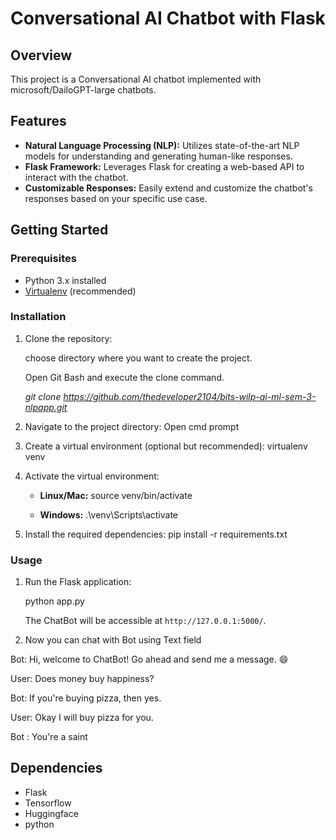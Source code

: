 # Conversational AI Chatbot with Flask

## Overview

This project is a Conversational AI chatbot implemented with microsoft/DailoGPT-large chatbots.

## Features

- **Natural Language Processing (NLP):** Utilizes state-of-the-art NLP models for understanding and generating human-like responses.
- **Flask Framework:** Leverages Flask for creating a web-based API to interact with the chatbot.
- **Customizable Responses:** Easily extend and customize the chatbot's responses based on your specific use case.

## Getting Started

### Prerequisites

- Python 3.x installed
- [Virtualenv](https://pypi.org/project/virtualenv/) (recommended)

### Installation

1. Clone the repository:

   choose directory where you want to create the project.

   Open Git Bash and execute the clone command.
   
    <i> git clone https://github.com/thedeveloper2104/bits-wilp-ai-ml-sem-3-nlpapp.git </i>

2. Navigate to the project directory:
    Open cmd prompt
3. Create a virtual environment (optional but recommended):
    virtualenv venv

4. Activate the virtual environment:

    - **Linux/Mac:**
        source venv/bin/activate

    - **Windows:**
        .\venv\Scripts\activate

5. Install the required dependencies:
    pip install -r requirements.txt
 

### Usage

1. Run the Flask application:

   python app.py

   The ChatBot will be accessible at `http://127.0.0.1:5000/`.

2. Now you can chat with Bot using Text field
   
  Bot: Hi, welcome to ChatBot! Go ahead and send me a message. 😄
  
  User: Does money buy happiness?
  
  Bot: If you're buying pizza, then yes.

  User: Okay I will buy pizza for you.
  
  Bot : You're a saint
  
## Dependencies

- Flask
- Tensorflow
- Huggingface
- python
  
